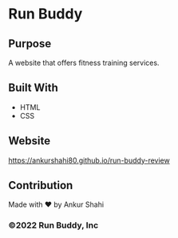 # Run Buddy

## Purpose
A website that offers fitness training services.

## Built With
* HTML
* CSS

## Website
https://ankurshahi80.github.io/run-buddy-review

## Contribution
Made with ❤️ by Ankur Shahi

### ©️2022 Run Buddy, Inc
